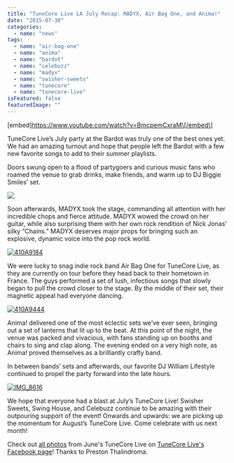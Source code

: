 ```yaml
---
title: "TuneCore Live LA July Recap: MADYX, Air Bag One, and Anima!"
date: "2015-07-30"
categories: 
  - name: "news"
tags: 
  - name: "air-bag-one"
  - name: "anima"
  - name: "bardot"
  - name: "celebuzz"
  - name: "madyx"
  - name: "swisher-sweets"
  - name: "tunecore"
  - name: "tunecore-live"
isFeatured: false
featuredImage: ""
---
```


\[embed\]https://www.youtube.com/watch?v=BmcpemCxraM\[/embed\]

TuneCore Live’s July party at the Bardot was truly one of the best ones yet. We had an amazing turnout and hope that people left the Bardot with a few new favorite songs to add to their summer playlists.

Doors swung open to a flood of partygoers and curious music fans who roamed the venue to grab drinks, make friends, and warm up to DJ Biggie Smiles’ set.

[![](http://www.mirroredmedia.com/wp-content/uploads/2015/07/410A9023.jpg)](http://www.mirroredmedia.com/wp-content/uploads/2015/07/410A9023.jpg)

Soon afterwards, MADYX took the stage, commanding all attention with her incredible chops and fierce attitude. MADYX wowed the crowd on her guitar, while also surprising them with her own rock rendition of Nick Jonas’ silky “Chains.” MADYX deserves major props for bringing such an explosive, dynamic voice into the pop rock world.

[![410A9184](http://www.mirroredmedia.com/wp-content/uploads/2015/07/410A9184.jpg)](http://www.mirroredmedia.com/wp-content/uploads/2015/07/410A9184.jpg)

We were lucky to snag indie rock band Air Bag One for TuneCore Live, as they are currently on tour before they head back to their hometown in France. The guys performed a set of lush, infectious songs that slowly began to pull the crowd closer to the stage. By the middle of their set, their magnetic appeal had everyone dancing.

[![410A9444](http://www.mirroredmedia.com/wp-content/uploads/2015/07/410A9444.jpg)](http://www.mirroredmedia.com/wp-content/uploads/2015/07/410A9444.jpg)

Anima! delivered one of the most eclectic sets we’ve ever seen, bringing out a set of lanterns that lit up to the beat. At this point of the night, the venue was packed and vivacious, with fans standing up on booths and chairs to sing and clap along. The evening ended on a very high note, as Anima! proved themselves as a brilliantly crafty band.

In between bands’ sets and afterwards, our favorite DJ William Lifestyle continued to propel the party forward into the late hours.

[![IMG_8616](http://www.mirroredmedia.com/wp-content/uploads/2015/07/IMG_8616.jpg)](http://www.mirroredmedia.com/wp-content/uploads/2015/07/IMG_8616.jpg)

We hope that everyone had a blast at July’s TuneCore Live! Swisher Sweets, Swing House, and Celebuzz continue to be amazing with their outpouring support of the event! Onwards and upwards: we are picking up the momentum for August’s TuneCore Live. Come celebrate with us next month!

Check out [all photos](https://www.facebook.com/media/set/?set=a.855091034567980.1073741841.769115419832209&type=3) from June's TuneCore Live on [TuneCore Live's Facebook page](https://www.facebook.com/pages/TuneCore-Live/769115419832209?fref=ts)! Thanks to Preston Thalindroma.
